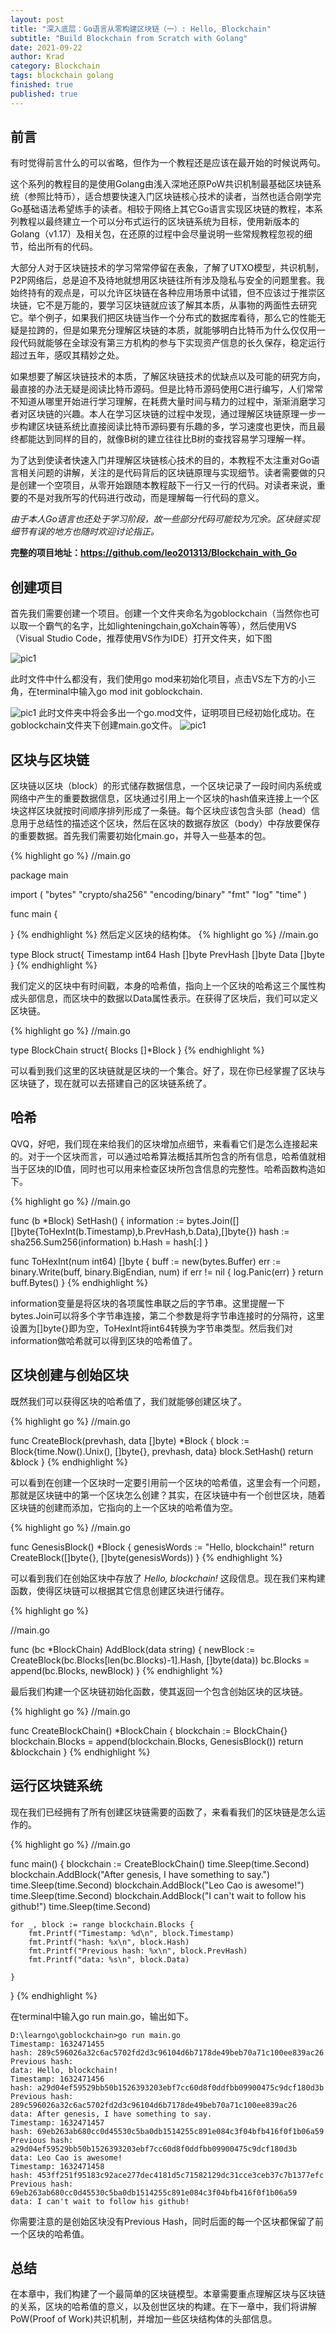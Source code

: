 ```yaml
---
layout: post
title: "深入底层：Go语言从零构建区块链（一）: Hello, Blockchain"
subtitle: "Build Blockchain from Scratch with Golang"
date: 2021-09-22
author: Krad
category: Blockchain
tags: blockchain golang
finished: true
published: true
---
```


## 前言

有时觉得前言什么的可以省略，但作为一个教程还是应该在最开始的时候说两句。

这个系列的教程目的是使用Golang由浅入深地还原PoW共识机制最基础区块链系统（参照比特币），适合想要快速入门区块链核心技术的读者，当然也适合刚学完Go基础语法希望练手的读者。相较于网络上其它Go语言实现区块链的教程，本系列教程以最终建立一个可以分布式运行的区块链系统为目标，使用新版本的Golang（v1.17）及相关包，在还原的过程中会尽量说明一些常规教程忽视的细节，给出所有的代码。

大部分人对于区块链技术的学习常常停留在表象，了解了UTXO模型，共识机制，P2P网络后，总是迫不及待地就想用区块链往所有涉及隐私与安全的问题里套。我始终持有的观点是，可以允许区块链在各种应用场景中试错，但不应该过于推崇区块链，它不是万能的，要学习区块链就应该了解其本质，从事物的两面性去研究它。举个例子，如果我们把区块链当作一个分布式的数据库看待，那么它的性能无疑是拉跨的，但是如果充分理解区块链的本质，就能够明白比特币为什么仅仅用一段代码就能够在全球没有第三方机构的参与下实现资产信息的长久保存，稳定运行超过五年，感叹其精妙之处。

如果想要了解区块链技术的本质，了解区块链技术的优缺点以及可能的研究方向，最直接的办法无疑是阅读比特币源码。但是比特币源码使用C进行编写，人们常常不知道从哪里开始进行学习理解，在耗费大量时间与精力的过程中，渐渐消磨学习者对区块链的兴趣。本人在学习区块链的过程中发现，通过理解区块链原理一步一步构建区块链系统比直接阅读比特币源码要有乐趣的多，学习速度也更快，而且最终都能达到同样的目的，就像B树的建立往往比B树的查找容易学习理解一样。

为了达到使读者快速入门并理解区块链核心技术的目的，本教程不太注重对Go语言相关问题的讲解，关注的是代码背后的区块链原理与实现细节。读者需要做的只是创建一个空项目，从零开始跟随本教程敲下一行又一行的代码。对读者来说，重要的不是对我所写的代码进行改动，而是理解每一行代码的意义。

*由于本人Go语言也还处于学习阶段，故一些部分代码可能较为冗余。区块链实现细节有误的地方也随时欢迎讨论指正。*

**完整的项目地址：<https://github.com/leo201313/Blockchain_with_Go>**

## 创建项目
首先我们需要创建一个项目。创建一个文件夹命名为goblockchain（当然你也可以取一个霸气的名字，比如lighteningchain,goXchain等等），然后使用VS（Visual Studio Code，推荐使用VS作为IDE）打开文件夹，如下图

![pic1](../img/goblockchain1/pic1.png)

此时文件中什么都没有，我们使用go mod来初始化项目，点击VS左下方的小三角，在terminal中输入go mod init goblockchain.

![pic1](../img/goblockchain1/pic2.jpg)
此时文件夹中将会多出一个go.mod文件，证明项目已经初始化成功。在goblockchain文件夹下创建main.go文件。
![pic1](../img/goblockchain1/pic3.png)

## 区块与区块链
区块链以区块（block）的形式储存数据信息，一个区块记录了一段时间内系统或网络中产生的重要数据信息，区块通过引用上一个区块的hash值来连接上一个区块这样区块就按时间顺序排列形成了一条链。每个区块应该包含头部（head）信息用于总结性的描述这个区块，然后在区块的数据存放区（body）中存放要保存的重要数据。首先我们需要初始化main.go，并导入一些基本的包。

{% highlight go %}
//main.go

package main

import (
	"bytes"
	"crypto/sha256"
	"encoding/binary"
	"fmt"
	"log"
	"time"
)

func main {
	
}
{% endhighlight %}
然后定义区块的结构体。
{% highlight go %}
//main.go

type Block struct{
	Timestamp int64
	Hash []byte
	PrevHash []byte
	Data []byte
}
{% endhighlight %}

我们定义的区块中有时间戳，本身的哈希值，指向上一个区块的哈希这三个属性构成头部信息，而区块中的数据以Data属性表示。在获得了区块后，我们可以定义区块链。

{% highlight go %}
//main.go

type BlockChain struct{
	Blocks []*Block
}
{% endhighlight %}

可以看到我们这里的区块链就是区块的一个集合。好了，现在你已经掌握了区块与区块链了，现在就可以去搭建自己的区块链系统了。
## 哈希

QVQ，好吧，我们现在来给我们的区块增加点细节，来看看它们是怎么连接起来的。对于一个区块而言，可以通过哈希算法概括其所包含的所有信息，哈希值就相当于区块的ID值，同时也可以用来检查区块所包含信息的完整性。哈希函数构造如下。

{% highlight go %}
//main.go

func (b *Block) SetHash() {
	information := bytes.Join([][]byte{ToHexInt(b.Timestamp),b.PrevHash,b.Data},[]byte{})
	hash := sha256.Sum256(information)
	b.Hash = hash[:]
}

func ToHexInt(num int64) []byte {
	buff := new(bytes.Buffer)
	err := binary.Write(buff, binary.BigEndian, num)
	if err != nil {
		log.Panic(err)
	}
	return buff.Bytes()
}
{% endhighlight %}

information变量是将区块的各项属性串联之后的字节串。这里提醒一下bytes.Join可以将多个字节串连接，第二个参数是将字节串连接时的分隔符，这里设置为[]byte{}即为空，ToHexInt将int64转换为字节串类型。然后我们对information做哈希就可以得到区块的哈希值了。

## 区块创建与创始区块
既然我们可以获得区块的哈希值了，我们就能够创建区块了。

{% highlight go %}
//main.go

func CreateBlock(prevhash, data []byte) *Block {
	block := Block{time.Now().Unix(), []byte{}, prevhash, data}
	block.SetHash()
	return &block
}
{% endhighlight %}

可以看到在创建一个区块时一定要引用前一个区块的哈希值，这里会有一个问题，那就是区块链中的第一个区块怎么创建？其实，在区块链中有一个创世区块，随着区块链的创建而添加，它指向的上一个区块的哈希值为空。

{% highlight go %}
//main.go

func GenesisBlock() *Block {
	genesisWords := "Hello, blockchain!"
	return CreateBlock([]byte{}, []byte(genesisWords))
}
{% endhighlight %}

可以看到我们在创始区块中存放了 *Hello, blockchain!* 这段信息。现在我们来构建函数，使得区块链可以根据其它信息创建区块进行储存。

{% highlight go %}

//main.go

func (bc *BlockChain) AddBlock(data string) {
	newBlock := CreateBlock(bc.Blocks[len(bc.Blocks)-1].Hash, []byte(data))
	bc.Blocks = append(bc.Blocks, newBlock)
}
{% endhighlight %}

最后我们构建一个区块链初始化函数，使其返回一个包含创始区块的区块链。

{% highlight go %}
//main.go

func CreateBlockChain() *BlockChain {
	blockchain := BlockChain{}
	blockchain.Blocks = append(blockchain.Blocks, GenesisBlock())
	return &blockchain
}
{% endhighlight %}

## 运行区块链系统
现在我们已经拥有了所有创建区块链需要的函数了，来看看我们的区块链是怎么运作的。

{% highlight go %}
//main.go

func main() {
	blockchain := CreateBlockChain()
	time.Sleep(time.Second)
	blockchain.AddBlock("After genesis, I have something to say.")
	time.Sleep(time.Second)
	blockchain.AddBlock("Leo Cao is awesome!")
	time.Sleep(time.Second)
	blockchain.AddBlock("I can't wait to follow his github!")
	time.Sleep(time.Second)

	for _, block := range blockchain.Blocks {
		fmt.Printf("Timestamp: %d\n", block.Timestamp)
		fmt.Printf("hash: %x\n", block.Hash)
		fmt.Printf("Previous hash: %x\n", block.PrevHash)
		fmt.Printf("data: %s\n", block.Data)

	}

}
{% endhighlight %}

在terminal中输入go run main.go，输出如下。

	D:\learngo\goblockchain>go run main.go
	Timestamp: 1632471455
	hash: 289c596026a32c6ac5702fd2d3c96104d6b7178de49beb70a71c100ee839ac26
	Previous hash:
	data: Hello, blockchain!
	Timestamp: 1632471456
	hash: a29d04ef59529bb50b1526393203ebf7cc60d8f0ddfbb09900475c9dcf180d3b
	Previous hash: 289c596026a32c6ac5702fd2d3c96104d6b7178de49beb70a71c100ee839ac26
	data: After genesis, I have something to say.
	Timestamp: 1632471457
	hash: 69eb263ab680cc0d45530c5ba0db1514255c891e084c3f04bfb416f0f1b06a59
	Previous hash: a29d04ef59529bb50b1526393203ebf7cc60d8f0ddfbb09900475c9dcf180d3b
	data: Leo Cao is awesome!
	Timestamp: 1632471458
	hash: 453ff251f95183c92ace277dec4181d5c71582129dc31cce3ceb37c7b1377efc
	Previous hash: 69eb263ab680cc0d45530c5ba0db1514255c891e084c3f04bfb416f0f1b06a59
	data: I can't wait to follow his github!

你需要注意的是创始区块没有Previous Hash，同时后面的每一个区块都保留了前一个区块的哈希值。

## 总结
在本章中，我们构建了一个最简单的区块链模型。本章需要重点理解区块与区块链的关系，区块的哈希值的意义，以及创世区块的构建。在下一章中，我们将讲解PoW(Proof of Work)共识机制，并增加一些区块结构体的头部信息。

